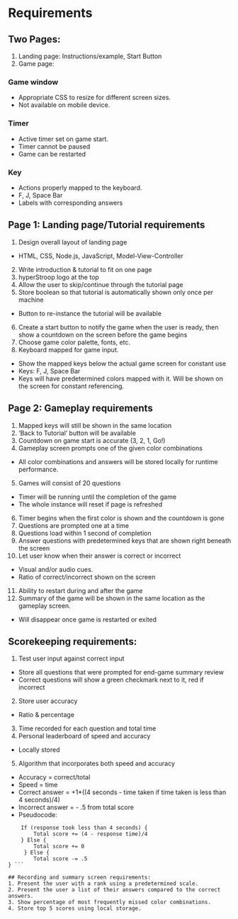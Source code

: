 # Requirements
## Two Pages:
 1. Landing page: Instructions/example, Start Button
 2. Game page: 
### Game window
* Appropriate CSS to resize for different screen sizes.
* Not available on mobile device.
### Timer
* Active timer set on game start.
* Timer cannot be paused
* Game can be restarted
### Key
* Actions properly mapped to the keyboard.
* F, J, Space Bar
* Labels with corresponding answers
## Page 1: Landing page/Tutorial requirements
1. Design overall layout of landing page
* HTML, CSS, Node.js, JavaScript, Model-View-Controller
2. Write introduction & tutorial to fit on one page
3. hyperStroop logo at the top
4. Allow the user to skip/continue through the tutorial page
5. Store boolean so that tutorial is automatically shown only once per machine
* Button to re-instance the tutorial will be available
6. Create a start button to notify the game when the user is ready, then show a countdown on the screen before the game begins
7. Choose game color palette, fonts, etc.
8. Keyboard mapped for game input.
* Show the mapped keys below the actual game screen for constant use
* Keys: F, J, Space Bar
* Keys will have predetermined colors mapped with it. Will be shown on the screen for constant referencing.
## Page 2: Gameplay requirements
1. Mapped keys will still be shown in the same location
2. ‘Back to Tutorial’ button will be available
3. Countdown on game start is accurate (3, 2, 1, Go!)
4. Gameplay screen prompts one of the given color combinations
* All color combinations and answers will be stored locally for runtime performance.
5. Games will consist of 20 questions 
* Timer will be running until the completion of the game
* The whole instance will reset if page is refreshed
6. Timer begins when the first color is shown and the countdown is gone
7. Questions are prompted one at a time
8. Questions load within 1 second of completion
9. Answer questions with predetermined keys that are shown right beneath the screen
10. Let user know when their answer is correct or incorrect
* Visual and/or audio cues.
* Ratio of correct/incorrect shown on the screen
11. Ability to restart during and after the game
12. Summary of the game will be shown in the same location as the gameplay screen.
* Will disappear once game is restarted or exited
## Scorekeeping requirements: 
1. Test user input against correct input 
* Store all questions that were prompted for end-game summary review
* Correct questions will show a green checkmark next to it, red if incorrect
2. Store user accuracy
* Ratio & percentage
3. Time recorded for each question and total time
4. Personal leaderboard of speed and accuracy
* Locally stored
5. Algorithm that incorporates both speed and accuracy
* Accuracy = correct/total
* Speed = time
* Correct answer = +1*((4 seconds - time taken if time taken is less than 4 seconds)/4)
* Incorrect answer = - .5 from total score
* Pseudocode:
``` If (response is accurate) {
	If (response took less than 4 seconds) {
		Total score += (4 - response time)/4
	} Else {
		Total score += 0 
	 } Else {
		Total score -= .5
} ```

## Recording and summary screen requirements:
1. Present the user with a rank using a predetermined scale.
2. Present the user a list of their answers compared to the correct answers.
3. Show percentage of most frequently missed color combinations.
4. Store top 5 scores using local storage.

